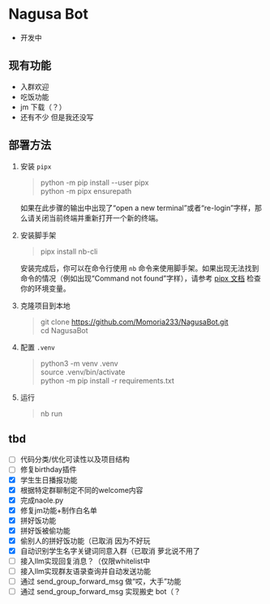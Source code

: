 # Nagusa Bot

-   开发中

## 现有功能

-   入群欢迎
-   吃饭功能
-   jm 下载（？）
-   还有不少 但是我还没写

## 部署方法

1. 安装 `pipx`

    > python -m pip install --user pipx  
    > python -m pipx ensurepath

    如果在此步骤的输出中出现了“open a new terminal”或者“re-login”字样，那么请关闭当前终端并重新打开一个新的终端。

2. 安装脚手架

    > pipx install nb-cli

    安装完成后，你可以在命令行使用 `nb` 命令来使用脚手架。如果出现无法找到命令的情况（例如出现“Command not found”字样），请参考 [pipx 文档](https://pypa.github.io/pipx/) 检查你的环境变量。

3. 克隆项目到本地

    > git clone https://github.com/Momoria233/NagusaBot.git  
    > cd NagusaBot

4. 配置 `.venv`

    > python3 -m venv .venv  
    > source .venv/bin/activate  
    > python -m pip install -r requirements.txt

5. 运行
    > nb run

## tbd

-   [ ] 代码分类/优化可读性以及项目结构
-   [ ] 修复birthday插件
-   [x] 学生生日播报功能
-   [x] 根据特定群聊制定不同的welcome内容
-   [x] 完成naole.py
-   [x] 修复jm功能+制作白名单
-   [x] 拼好饭功能
-   [x] 拼好饭被偷功能
-   [x] 偷别人的拼好饭功能（已取消  因为不好玩
-   [x] 自动识别学生名字关键词同意入群（已取消 萝北说不用了
-   [ ] 接入llm实现回复消息？（仅限whitelist中
-   [ ] 接入llm实现群友语录查询并自动发送功能
-   [ ] 通过 send_group_forward_msg 做“哎，大手”功能
-   [ ] 通过 send_group_forward_msg 实现搬史 bot（？

